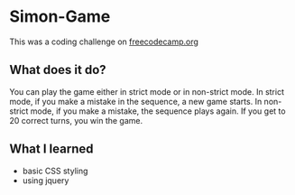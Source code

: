 # Simon-Game
This was a coding challenge on [freecodecamp.org](https://learn.freecodecamp.org/coding-interview-prep/take-home-projects/build-a-simon-game)

## What does it do?
You can play the game either in strict mode or in non-strict mode.
In strict mode, if you make a mistake in the sequence, a new game starts. In non-strict mode, if you make a mistake, the sequence plays again.
If you get to 20 correct turns, you win the game.

## What I learned
* basic CSS styling
* using jquery
